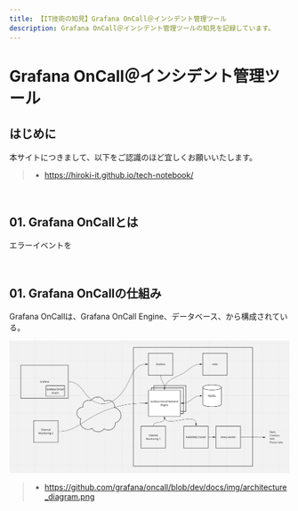 ```yaml
---
title: 【IT技術の知見】Grafana OnCall＠インシデント管理ツール
description: Grafana OnCall＠インシデント管理ツールの知見を記録しています。
---
```


# Grafana OnCall＠インシデント管理ツール

## はじめに

本サイトにつきまして、以下をご認識のほど宜しくお願いいたします。

> - https://hiroki-it.github.io/tech-notebook/

<br>

## 01. Grafana OnCallとは

エラーイベントを

<br>

## 01. Grafana OnCallの仕組み

Grafana OnCallは、Grafana OnCall Engine、データベース、から構成されている。

![grafana-oncall_architecture](https://raw.githubusercontent.com/hiroki-it/tech-notebook-images/master/images/grafana-oncall_architecture.png)

> - https://github.com/grafana/oncall/blob/dev/docs/img/architecture_diagram.png

<br>

